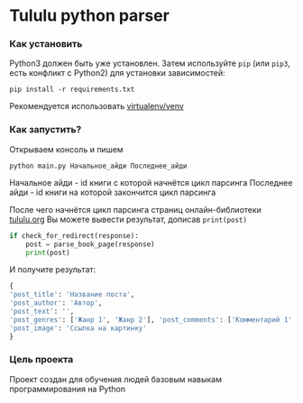 # Tululu python parser
### Как установить
Python3 должен быть уже установлен. Затем используйте `pip` (или `pip3`, есть конфликт с Python2) для установки зависимостей:
```
pip install -r requirements.txt
```
Рекомендуется использовать [virtualenv/venv](https://docs.python.org/3/library/venv.html)

### Как запустить?
Открываем консоль и пишем
```
python main.py Начальное_айди Последнее_айди
```

Начальное айди - id книги с которой начнётся цикл парсинга
Последнее айди - id книги на которой закончится цикл парсинга

После чего начнётся цикл парсинга страниц онлайн-библиотеки [tululu.org](tululu.org)
Вы можете вывести результат, дописав ``` print(post) ```

```python
if check_for_redirect(response):
    post = parse_book_page(response)
    print(post)
```

И получите результат:
```python
{
'post_title': 'Название поста', 
'post_author': 'Автор', 
'post_text': '', 
'post_genres': ['Жанр 1', 'Жанр 2'], 'post_comments': ['Комментарий 1', 'Коментарий 2'], 
'post_image': 'Ссылка на картинку'
}
```

### Цель проекта
Проект создан для обучения людей базовым навыкам программирования на Python

